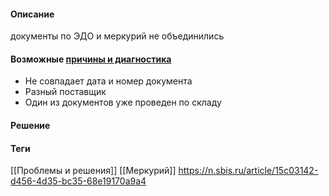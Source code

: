 #### Описание
документы по ЭДО и меркурий не объединились

#### Возможные [причины и диагностика](https://n.sbis.ru/article/15c03142-d456-4d35-bc35-68e19170a9a4)
- Не совпадает дата и номер документа
- Разный поставщик
- Один из документов уже проведен по складу
#### Решение


#### Теги
[[Проблемы и решения]]
[[Меркурий]]
https://n.sbis.ru/article/15c03142-d456-4d35-bc35-68e19170a9a4
